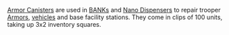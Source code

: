 [Armor Canisters](Armor_Canister.md) are used in
[BANKs](../weapons/Body_Armor_Nano_Kit.md) and [Nano
Dispensers](../weapons/Nano_Dispenser.md) to repair trooper
[Armors](../armor/Armor_Index.md), [vehicles](category:_Vehicles.md)
and base facility stations. They come in clips of 100 units, taking up
3x2 inventory squares.

<!--[Category:Game Items](../Category:Game_Items.md)-->

